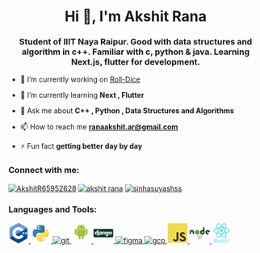 <h1 align="center">Hi 👋, I'm Akshit Rana</h1>
<h3 align="center">Student of IIIT Naya Raipur. Good with data structures and algorithm in c++. Familiar with c, python & java. Learning Next.js, flutter for development. </h3>


<!---
<p align="left"> <img src="https://komarev.com/ghpvc/?username=Akshit-Rana&label=Profile%20views&color=0e75b6&style=flat" alt="Akshit-Rana" /> </p>

<p align="left"> <a href="https://github.com/ryo-ma/github-profile-trophy"><img src="https://github-profile-trophy.vercel.app/?username=Akshit-Rana" alt="Akshit-Rana" /></a> </p>
-->

- 🔭 I’m currently working on [Roll-Dice](https://github.com/Akshit-Rana/Roll-Dice-APP)

- 🌱 I’m currently learning **Next , Flutter**

- 💬 Ask me about **C++ , Python , Data Structures and Algorithms**

- 📫 How to reach me **ranaakshit.ar@gmail.com**

- ⚡ Fun fact **getting better day by day**

<h3 align="left">Connect with me:</h3>
<p align="left">
<a href="https://x.com/AkshitR65952628?t=WqLiNaINhFlB2cW1ovCN4w&s=09" target="blank"><img align="center" src="https://raw.githubusercontent.com/rahuldkjain/github-profile-readme-generator/master/src/images/icons/Social/twitter.svg" alt="AkshitR65952628" height="30" width="40" /></a>
<a href="https://www.linkedin.com/in/akshit-rana-37a557209/" target="blank"><img align="center" src="https://raw.githubusercontent.com/rahuldkjain/github-profile-readme-generator/master/src/images/icons/Social/linked-in-alt.svg" alt="akshit rana" height="30" width="40" /></a>
<a href="https://auth.geeksforgeeks.org/user/sinhasuyashss" target="blank"><img align="center" src="https://raw.githubusercontent.com/rahuldkjain/github-profile-readme-generator/master/src/images/icons/Social/geeks-for-geeks.svg" alt="sinhasuyashss" height="30" width="40" /></a>
</p>

<h3 align="left">Languages and Tools:</h3>
<p align="left"> <a href="https://www.w3schools.com/cpp/" target="_blank" rel="noreferrer"> <img src="https://raw.githubusercontent.com/devicons/devicon/master/icons/cplusplus/cplusplus-original.svg" alt="cplusplus" width="40" height="40"/> </a> <a href="https://www.python.org" target="_blank" rel="noreferrer"> <img src="https://raw.githubusercontent.com/devicons/devicon/master/icons/python/python-original.svg" alt="python" width="40" height="40"/> </a> <a href="https://git-scm.com/" target="_blank" rel="noreferrer"> <img src="https://www.vectorlogo.zone/logos/git-scm/git-scm-icon.svg" alt="git" width="40" height="40"/> </a> <a href="https://developer.android.com" target="_blank" rel="noreferrer"> <img src="https://raw.githubusercontent.com/devicons/devicon/master/icons/android/android-original-wordmark.svg" alt="android" width="40" height="40"/> </a>    <a href="https://www.djangoproject.com/" target="_blank" rel="noreferrer"> <img src="https://raw.githubusercontent.com/devicons/devicon/master/icons/django/django-original.svg" alt="django" width="40" height="40"/> </a> <a href="https://www.figma.com/" target="_blank" rel="noreferrer"> <img src="https://www.vectorlogo.zone/logos/figma/figma-icon.svg" alt="figma" width="40" height="40"/> </a>  <a href="https://cloud.google.com" target="_blank" rel="noreferrer"> <img src="https://www.vectorlogo.zone/logos/google_cloud/google_cloud-icon.svg" alt="gcp" width="40" height="40"/> </a>  <a href="https://developer.mozilla.org/en-US/docs/Web/JavaScript" target="_blank" rel="noreferrer"> <img src="https://raw.githubusercontent.com/devicons/devicon/master/icons/javascript/javascript-original.svg" alt="javascript" width="40" height="40"/> </a>  <a href="https://nodejs.org" target="_blank" rel="noreferrer"> <img src="https://raw.githubusercontent.com/devicons/devicon/master/icons/nodejs/nodejs-original-wordmark.svg" alt="nodejs" width="40" height="40"/> </a>  <a href="https://reactjs.org/" target="_blank" rel="noreferrer"> <img src="https://raw.githubusercontent.com/devicons/devicon/master/icons/react/react-original-wordmark.svg" alt="react" width="40" height="40"/> </a> </p>

<!---
<p><img align="left" src="https://github-readme-stats.vercel.app/api/top-langs?username=Akshit-Rana&show_icons=true&locale=en&layout=compact" alt="Akshit-Rana" /></p>

<p>&nbsp;<img align="center" src="https://github-readme-stats.vercel.app/api?username=Akshit-Rana&show_icons=true&locale=en" alt="Akshit-Rana" /></p>

<p><img align="center" src="https://github-readme-streak-stats.herokuapp.com/?user=Akshit-Rana&" alt="Akshit-Rana" /></p>
-->
